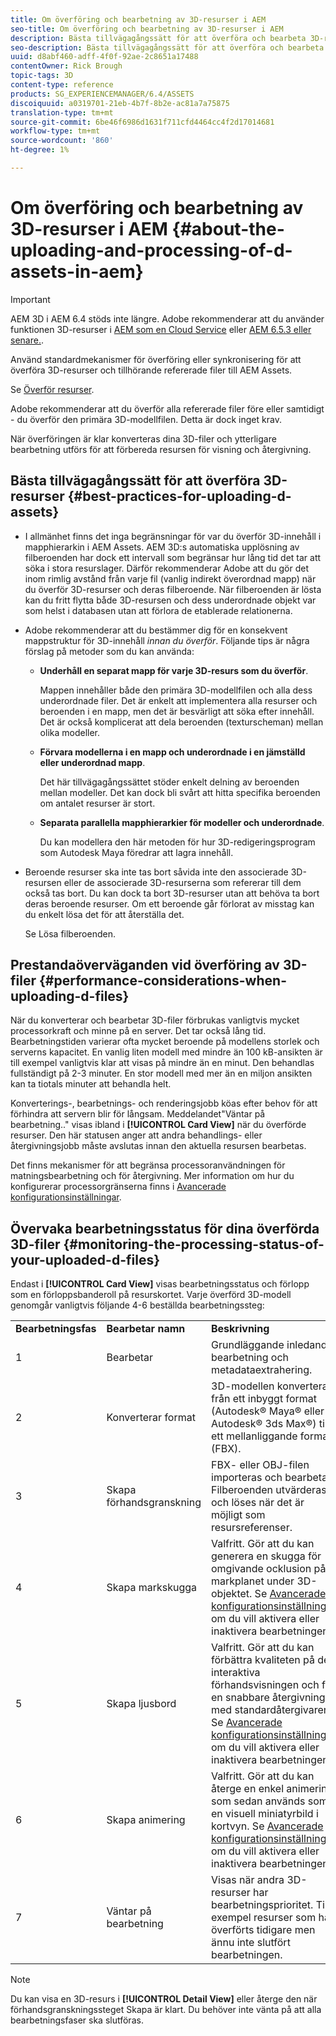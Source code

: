 ```yaml
---
title: Om överföring och bearbetning av 3D-resurser i AEM
seo-title: Om överföring och bearbetning av 3D-resurser i AEM
description: Bästa tillvägagångssätt för att överföra och bearbeta 3D-resurser.
seo-description: Bästa tillvägagångssätt för att överföra och bearbeta 3D-resurser.
uuid: d8abf460-adff-4f0f-92ae-2c8651a17488
contentOwner: Rick Brough
topic-tags: 3D
content-type: reference
products: SG_EXPERIENCEMANAGER/6.4/ASSETS
discoiquuid: a0319701-21eb-4b7f-8b2e-ac81a7a75875
translation-type: tm+mt
source-git-commit: 6be46f6986d1631f711cfd4464cc4f2d17014681
workflow-type: tm+mt
source-wordcount: '860'
ht-degree: 1%

---
```



# Om överföring och bearbetning av 3D-resurser i AEM {#about-the-uploading-and-processing-of-d-assets-in-aem}

>[!IMPORTANT]
>
>AEM 3D i AEM 6.4 stöds inte längre. Adobe rekommenderar att du använder funktionen 3D-resurser i [AEM som en Cloud Service](https://experienceleague.adobe.com/docs/experience-manager-cloud-service/assets/dynamicmedia/assets-3d.html#dynamicmedia) eller [AEM 6.5.3 eller senare.](https://experienceleague.adobe.com/docs/experience-manager-65/assets/dynamic/assets-3d.html#dynamic).

Använd standardmekanismer för överföring eller synkronisering för att överföra 3D-resurser och tillhörande refererade filer till AEM Assets.

Se [Överför resurser](managing-assets-touch-ui.md#uploading-assets).

Adobe rekommenderar att du överför alla refererade filer före eller samtidigt - du överför den primära 3D-modellfilen. Detta är dock inget krav.

När överföringen är klar konverteras dina 3D-filer och ytterligare bearbetning utförs för att förbereda resursen för visning och återgivning.

## Bästa tillvägagångssätt för att överföra 3D-resurser {#best-practices-for-uploading-d-assets}

* I allmänhet finns det inga begränsningar för var du överför 3D-innehåll i mapphierarkin i AEM Assets. AEM 3D:s automatiska upplösning av filberoenden har dock ett intervall som begränsar hur lång tid det tar att söka i stora resurslager. Därför rekommenderar Adobe att du gör det inom rimlig avstånd från varje fil (vanlig indirekt överordnad mapp) när du överför 3D-resurser och deras filberoende. När filberoenden är lösta kan du fritt flytta både 3D-resursen och dess underordnade objekt var som helst i databasen utan att förlora de etablerade relationerna.
* Adobe rekommenderar att du bestämmer dig för en konsekvent mappstruktur för 3D-innehåll *innan du överför*. Följande tips är några förslag på metoder som du kan använda:

   * **Underhåll en separat mapp för varje 3D-resurs som du överför**.

      Mappen innehåller både den primära 3D-modellfilen och alla dess underordnade filer. Det är enkelt att implementera alla resurser och beroenden i en mapp, men det är besvärligt att söka efter innehåll. Det är också komplicerat att dela beroenden (texturscheman) mellan olika modeller.

   * **Förvara modellerna i en mapp och underordnade i en jämställd eller underordnad mapp**.

      Det här tillvägagångssättet stöder enkelt delning av beroenden mellan modeller. Det kan dock bli svårt att hitta specifika beroenden om antalet resurser är stort.

   * **Separata parallella mapphierarkier för modeller och underordnade**.

      Du kan modellera den här metoden för hur 3D-redigeringsprogram som Autodesk Maya föredrar att lagra innehåll.

* Beroende resurser ska inte tas bort såvida inte den associerade 3D-resursen eller de associerade 3D-resurserna som refererar till dem också tas bort. Du kan dock ta bort 3D-resurser utan att behöva ta bort deras beroende resurser. Om ett beroende går förlorat av misstag kan du enkelt lösa det för att återställa det.

   Se Lösa filberoenden.

## Prestandaöverväganden vid överföring av 3D-filer {#performance-considerations-when-uploading-d-files}

När du konverterar och bearbetar 3D-filer förbrukas vanligtvis mycket processorkraft och minne på en server. Det tar också lång tid. Bearbetningstiden varierar ofta mycket beroende på modellens storlek och serverns kapacitet. En vanlig liten modell med mindre än 100 kB-ansikten är till exempel vanligtvis klar att visas på mindre än en minut. Den behandlas fullständigt på 2-3 minuter. En stor modell med mer än en miljon ansikten kan ta tiotals minuter att behandla helt.

Konverterings-, bearbetnings- och renderingsjobb köas efter behov för att förhindra att servern blir för långsam. Meddelandet&quot;Väntar på bearbetning..&quot; visas ibland i **[!UICONTROL Card View]** när du överförde resurser. Den här statusen anger att andra behandlings- eller återgivningsjobb måste avslutas innan den aktuella resursen bearbetas.

Det finns mekanismer för att begränsa processoranvändningen för matningsbearbetning och för återgivning. Mer information om hur du konfigurerar processorgränserna finns i [Avancerade konfigurationsinställningar](advanced-config-3d.md).

## Övervaka bearbetningsstatus för dina överförda 3D-filer {#monitoring-the-processing-status-of-your-uploaded-d-files}

Endast i **[!UICONTROL Card View]** visas bearbetningsstatus och förlopp som en förloppsbanderoll på resurskortet. Varje överförd 3D-modell genomgår vanligtvis följande 4-6 beställda bearbetningssteg:

<table> 
 <tbody> 
  <tr> 
   <td><strong>Bearbetningsfas</strong><br /> </td> 
   <td><strong>Bearbetar namn</strong></td> 
   <td><strong>Beskrivning</strong></td> 
  </tr> 
  <tr> 
   <td>1</td> 
   <td>Bearbetar</td> 
   <td>Grundläggande inledande bearbetning och metadataextrahering.</td> 
  </tr> 
  <tr> 
   <td>2</td> 
   <td>Konverterar format</td> 
   <td>3D-modellen konverteras från ett inbyggt format (Autodesk® Maya® eller Autodesk® 3ds Max®) till ett mellanliggande format (FBX).</td> 
  </tr> 
  <tr> 
   <td>3</td> 
   <td>Skapa förhandsgranskning</td> 
   <td>FBX- eller OBJ-filen importeras och bearbetas. Filberoenden utvärderas och löses när det är möjligt som resursreferenser.</td> 
  </tr> 
  <tr> 
   <td>4</td> 
   <td>Skapa markskugga</td> 
   <td>Valfritt. Gör att du kan generera en skugga för omgivande ocklusion på markplanet under 3D-objektet. Se <a href="/help/assets/advanced-config-3d.md">Avancerade konfigurationsinställningar</a> om du vill aktivera eller inaktivera bearbetningen.</td> 
  </tr> 
  <tr> 
   <td>5<br /> </td> 
   <td>Skapa ljusbord</td> 
   <td>Valfritt. Gör att du kan förbättra kvaliteten på den interaktiva förhandsvisningen och få en snabbare återgivning med standardåtergivaren. Se <a href="/help/assets/advanced-config-3d.md">Avancerade konfigurationsinställningar</a> om du vill aktivera eller inaktivera bearbetningen.</td> 
  </tr> 
  <tr> 
   <td>6<br /> </td> 
   <td>Skapa animering</td> 
   <td>Valfritt. Gör att du kan återge en enkel animering som sedan används som en visuell miniatyrbild i kortvyn. Se <a href="/help/assets/advanced-config-3d.md">Avancerade konfigurationsinställningar</a> om du vill aktivera eller inaktivera bearbetningen.</td> 
  </tr> 
  <tr> 
   <td>7<br /> </td> 
   <td>Väntar på bearbetning</td> 
   <td>Visas när andra 3D-resurser har bearbetningsprioritet. Till exempel resurser som har överförts tidigare men ännu inte slutfört bearbetningen.</td> 
  </tr> 
 </tbody> 
</table>

>[!NOTE]
>
>Du kan visa en 3D-resurs i **[!UICONTROL Detail View]** eller återge den när förhandsgranskningssteget Skapa är klart. Du behöver inte vänta på att alla bearbetningsfaser ska slutföras.

